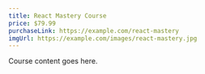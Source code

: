 ```yaml
---
title: React Mastery Course
price: $79.99
purchaseLink: https://example.com/react-mastery
imgUrl: https://example.com/images/react-mastery.jpg
---
```


Course content goes here.
